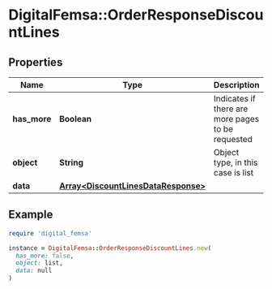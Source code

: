 # DigitalFemsa::OrderResponseDiscountLines

## Properties

| Name | Type | Description | Notes |
| ---- | ---- | ----------- | ----- |
| **has_more** | **Boolean** | Indicates if there are more pages to be requested |  |
| **object** | **String** | Object type, in this case is list |  |
| **data** | [**Array&lt;DiscountLinesDataResponse&gt;**](DiscountLinesDataResponse.md) |  | [optional] |

## Example

```ruby
require 'digital_femsa'

instance = DigitalFemsa::OrderResponseDiscountLines.new(
  has_more: false,
  object: list,
  data: null
)
```

